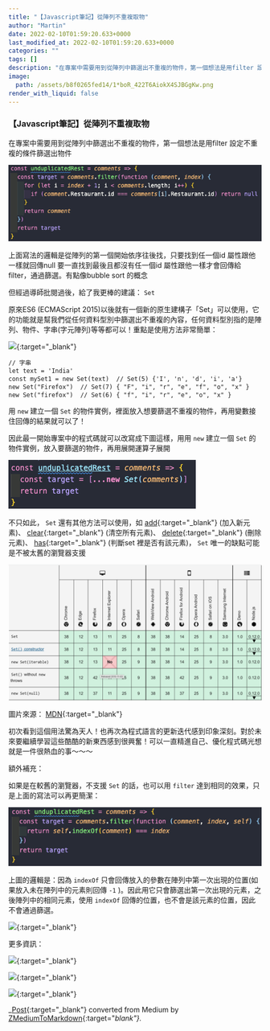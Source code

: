 ```yaml
---
title: "【Javascript筆記】從陣列不重複取物"
author: "Martin"
date: 2022-02-10T01:59:20.633+0000
last_modified_at: 2022-02-10T01:59:20.633+0000
categories: ""
tags: []
description: "在專案中需要用到從陣列中篩選出不重複的物件，第一個想法是用filter 設定不重複的條件篩選出物件"
image:
  path: /assets/b8f0265fed14/1*boR_422T6AiokX4SJBGgKw.png
render_with_liquid: false
---
```


### 【Javascript筆記】從陣列不重複取物

在專案中需要用到從陣列中篩選出不重複的物件，第一個想法是用filter 設定不重複的條件篩選出物件


![](/assets/b8f0265fed14/1*boR_422T6AiokX4SJBGgKw.png)


上面寫法的邏輯是從陣列的第一個開始依序往後找，只要找到任一個id 屬性跟他一樣就回傳null 要一直找到最後且都沒有任一個id 屬性跟他一樣才會回傳給filter，通過篩選。有點像bubble sort 的概念

但經過導師批閱過後，給了我更棒的建議： `Set`

原來ES6 \(ECMAScript 2015\)以後就有一個新的原生建構子「Set」可以使用，它的功能就是幫我們從任何資料型別中篩選出不重複的內容，任何資料型別指的是陣列、物件、字串\(字元陣列\)等等都可以！重點是使用方法非常簡單：


[![](https://developer.mozilla.org/mdn-social-share.cd6c4a5a.png)](https://developer.mozilla.org/en-US/docs/Web/JavaScript/Reference/Global_Objects/Set){:target="_blank"}

```
// 字串
let text = 'India'
const mySet1 = new Set(text)  // Set(5) {'I', 'n', 'd', 'i', 'a'} 
new Set("Firefox")  // Set(7) { "F", "i", "r", "e", "f", "o", "x" }
new Set("firefox")  // Set(6) { "f", "i", "r", "e", "o", "x" }
```

用 `new` 建立一個 `Set` 的物件實例，裡面放入想要篩選不重複的物件，再用變數接住回傳的結果就可以了！

因此最一開始專案中的程式碼就可以改寫成下圖這樣，用用 `new` 建立一個 `Set` 的物件實例，放入要篩選的物件，再用展開運算子展開


![](/assets/b8f0265fed14/1*EhfkyXl7broj4HELSc3sgQ.png)


不只如此， `Set` 還有其他方法可以使用，如 [add](https://developer.mozilla.org/en-US/docs/Web/JavaScript/Reference/Global_Objects/Set/add){:target="_blank"} \(加入新元素\)、 [clear](https://developer.mozilla.org/en-US/docs/Web/JavaScript/Reference/Global_Objects/Set/clear){:target="_blank"} \(清空所有元素\)、 [delete](https://developer.mozilla.org/en-US/docs/Web/JavaScript/Reference/Global_Objects/Set/delete){:target="_blank"} \(刪除元素\)、 [has](https://developer.mozilla.org/en-US/docs/Web/JavaScript/Reference/Global_Objects/Set/has){:target="_blank"} \(判斷set 裡是否有該元素\)， `Set` 唯一的缺點可能是不被太舊的瀏覽器支援


![圖片來源： [MDN](https://developer.mozilla.org/en-US/docs/Web/JavaScript/Reference/Global_Objects/Set){:target="_blank"}](/assets/b8f0265fed14/1*q1qBlsQLBi9zJo0hKMu7mA.png)

圖片來源： [MDN](https://developer.mozilla.org/en-US/docs/Web/JavaScript/Reference/Global_Objects/Set){:target="_blank"}

初次看到這個用法驚為天人！也再次為程式語言的更新迭代感到印象深刻。對於未來要繼續學習這些酷酷的新東西感到很興奮！可以一直精進自己、優化程式碼光想就是一件很熱血的事～～～

額外補充：

如果是在較舊的瀏覽器，不支援 `Set` 的話，也可以用 `filter` 達到相同的效果，只是上面的寫法可以再更簡潔：


![](/assets/b8f0265fed14/1*RfoCtkjLdEpfjAaCPGk2dA.png)


上圖的邏輯是：因為 `indexOf` 只會回傳放入的參數在陣列中第一次出現的位置\(如果放入未在陣列中的元素則回傳 `-1` \)。因此用它只會篩選出第一次出現的元素，之後陣列中的相同元素，使用 `indexOf` 回傳的位置，也不會是該元素的位置，因此不會通過篩選。


[![](https://developer.mozilla.org/mdn-social-share.cd6c4a5a.png)](https://developer.mozilla.org/en-US/docs/Web/JavaScript/Reference/Global_Objects/Array/indexOf){:target="_blank"}


更多資訊：


[![](https://cdn.sstatic.net/Sites/stackoverflow/Img/apple-touch-icon@2.png?v=73d79a89bded)](https://stackoverflow.com/questions/1960473/get-all-unique-values-in-a-javascript-array-remove-duplicates){:target="_blank"}



[![](https://developer.mozilla.org/mdn-social-share.cd6c4a5a.png)](https://developer.mozilla.org/en-US/docs/Web/JavaScript/Reference/Operators/Spread_syntax){:target="_blank"}



[![](https://cdn.sstatic.net/Sites/stackoverflow/Img/apple-touch-icon@2.png?v=73d79a89bded)](https://stackoverflow.com/questions/9229645/remove-duplicate-values-from-js-array){:target="_blank"}




_[Post](https://medium.com/@martin87713/javascript%E7%AD%86%E8%A8%98-%E5%BE%9E%E9%99%A3%E5%88%97%E4%B8%8D%E9%87%8D%E8%A4%87%E5%8F%96%E7%89%A9-b8f0265fed14){:target="_blank"} converted from Medium by [ZMediumToMarkdown](https://github.com/ZhgChgLi/ZMediumToMarkdown){:target="_blank"}._

